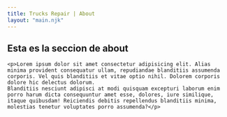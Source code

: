 ```yaml
---
title: Trucks Repair | About
layout: "main.njk"
---
```



<section class="container mt-5">
    <h1>Esta es la seccion de about</h1>

    <p>Lorem ipsum dolor sit amet consectetur adipisicing elit. Alias minima provident consequatur ullam, repudiandae blanditiis assumenda corporis. Vel quis blanditiis et vitae optio nihil. Dolorem corporis dolore hic delectus dolorum.
    Blanditiis nesciunt adipisci at modi quisquam excepturi laborum enim porro harum dicta consequuntur amet esse, dolores, iure similique, itaque quibusdam! Reiciendis debitis repellendus blanditiis minima, molestias tenetur voluptates porro assumenda?</p>
</section>
